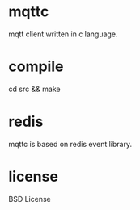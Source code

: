 mqttc
=====

mqtt client written in c language.

compile
=====

cd src && make

redis
=====

mqttc is based on redis event library.

license
=======

BSD License

